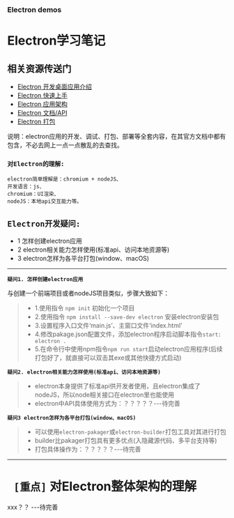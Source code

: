 <!--
 * @Descripttion: 
 * @version: 
 * @Author: wenq
 * @Date: 2020-03-07 13:04:48
 * @LastEditors: wenq
 * @LastEditTime: 2020-03-10 22:20:04
 -->
### Electron demos

# Electron学习笔记

## 相关资源传送门
- [Electron 开发桌面应用介绍](https://github.com/electron)
- [Electron 快速上手](https://github.com/electron/electron-quick-start)
- [Electron 应用架构](https://www.electronjs.org/docs/tutorial/application-architecture#main-and-renderer-processes)
- [Electron 文档/API](https://www.electronjs.org/docs/api)
- [Electron 打包](https://segmentfault.com/a/1190000013924153)
  
说明：electron应用的开发、调试、打包、部署等全套内容，在其官方文档中都有包含，不必去网上一点一点散乱的去查找。

### **`对Electron的理解:`**
```
electron简单理解是：chromium + nodeJS、
开发语言：js、
chromium：UI渲染、
nodeJS：本地api交互能力等。
```

## **`Electron开发疑问:`**
- 1 怎样创建electron应用
- 2 electron相关能力怎样使用(标准api、访问本地资源等)
- 3 electron怎样为各平台打包(window、macOS)
---

**`疑问1. 怎样创建electron应用`**

与创建一个前端项目或者nodeJS项目类似，步骤大致如下：
> * 1.使用指令 `npm init` 初始化一个项目
> * 2.使用指令 `npm install --save-dev electron` 安装electron安装包
> * 3.设置程序入口文件‘main.js’、主窗口文件‘index.html’
> * 4.修改pakage.json配置文件，添加electron程序启动脚本指令`start: electron .`
> * 5.在命令行中使用npm指令`npm run start`启动electron应用程序(后续打包好了，就直接可以双击其exe或其他快捷方式启动)

**`疑问2. electron相关能力怎样使用(标准api、访问本地资源等)`**
> * electron本身提供了标准api供开发者使用，且electron集成了nodeJS，所以node相关接口在electron里也能使用
> * electron中API具体使用方式为：？？？？？---待完善

**`疑问3 electron怎样为各平台打包(window、macOS)`** 
> * 可以使用`electron-pakager`或`electron-builder`打包工具对其进行打包
> * builder比pakager打包具有更多优点(入隐藏源代码、多平台支持等)
> * 打包具体操作为：？？？？？---待完善

---
# ` [重点]` 对Electron整体架构的理解

xxx？？
---待完善